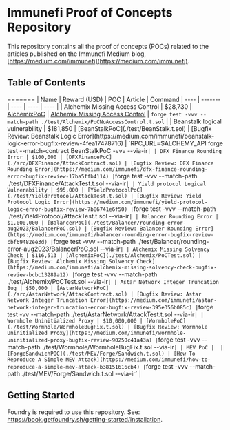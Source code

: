 # Immunefi Proof of Concepts Repository

This repository contains all the proof of concepts (POCs) related to the articles published on the Immunefi Medium blog, [https://medium.com/immunefi](https://medium.com/immunefi).

## Table of Contents
=======
| Name | Reward (USD) | POC | Article | Command
| ---- | ------- | ---- | ---- | ---- |
| Alchemix Missing Access Control | $28,730 | [AlchemixPoC](./src/Alchemix/NoAccessControlAttackContract.sol) | [Alchemix Missing Access Control]() | `forge test -vvv --match-path ./test/Alchemix/PoCNoAccessControl.t.sol` |
| Beanstalk logical vulnerability | $181,850 | [BeanStalkPoC](./test/BeanStalk.t.sol) | [Bugfix Review: Beanstalk Logic Error](https://medium.com/immunefi/beanstalk-logic-error-bugfix-review-4fea17478716) | `RPC_URL=$ALCHEMY_API forge test --match-contract BeanStalkPoC -vvv --via-ir` |
| DFX Finance Rounding Error | $100,000 | [DFXFinancePoC](./src/DFXFinance/AttackContract.sol) | [Bugfix Review: DFX Finance Rounding Error](https://medium.com/immunefi/dfx-finance-rounding-error-bugfix-review-17ba5ffb4114) | `forge test -vvv --match-path ./test/DFXFinance/AttackTest.t.sol --via-ir` |
| Yield protocol Logical Vulnerability | $95,000 | [YieldProtocolPoC](./test/YieldProtocol/AttackTest.t.sol) | [Bugfix Review: Yield Protocol Logic Error](https://medium.com/immunefi/yield-protocol-logic-error-bugfix-review-7b86741e6f50) | `forge test -vvv --match-path ./test/YieldProtocol/AttackTest.t.sol --via-ir` |
| Balancer Rounding Error | $1,000,000 | [BalancerPoC](./test/Balancer/rounding-error-aug2023/BalancerPoC.sol) | [Bugfix Review: Balancer Rounding Error](https://medium.com/immunefi/balancer-rounding-error-bugfix-review-cbf69482ee3d) | `forge test -vvv --match-path ./test/Balancer/rounding-error-aug2023/BalancerPoC.sol --via-ir` |
| Alchemix Missing Solvency Check | $116,513 | [AlchemixPoC](./test/Alchemix/PoCTest.sol) | [Bugfix Review: Alchemix Missing Solvency Check](https://medium.com/immunefi/alchemix-missing-solvency-check-bugfix-review-bcbc13289a12) | `forge test -vvv --match-path ./test/Alchemix/PoCTest.sol --via-ir` |
| Astar Network Integer Truncation Bug | $50,000 | [AstarNetworkPoC](./src/AstarNetwork/AttackContract.sol) | [Bugfix Review: Astar Network Integer Truncation Error](https://medium.com/immunefi/astar-network-integer-truncation-error-bugfix-review-395e356b085c) | `forge test -vv --match-path ./test/AstarNetwork/AttackTest.t.sol --via-ir` |
| Wormhole Uninitialized Proxy | $10,000,000 | [WormholePoC](./test/Wormhole/WormholeBugFix.t.sol) | [Bugfix Review: Wormhole Uninitialized Proxy](https://medium.com/immunefi/wormhole-uninitialized-proxy-bugfix-review-90250c41a43a) | `forge test -vvv --match-path ./test/Wormhole/WormholeBugFix.t.sol --via-ir` |
| MEV PoC |  | [ForgeSandwichPOC](./test/MEV/Forge/Sandwich.t.sol) | [How To Reproduce A Simple MEV Attack](https://medium.com/immunefi/how-to-reproduce-a-simple-mev-attack-b38151616cb4) | `forge test -vvv --match-path ./test/MEV/Forge/Sandwich.t.sol --via-ir` |

## Getting Started

Foundry is required to use this repository. See: https://book.getfoundry.sh/getting-started/installation.